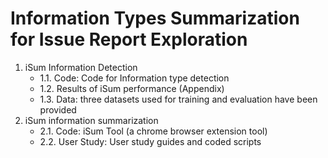 # Information Types Summarization for Issue Report Exploration

1. iSum Information Detection
   - 1.1. Code: Code for Information type detection
   - 1.2. Results of iSum performance (Appendix)
   - 1.3. Data: three datasets used for training and evaluation have been provided
2. iSum information summarization
   - 2.1. Code: iSum Tool (a chrome browser extension tool)
   - 2.2. User Study: User study guides and coded scripts


